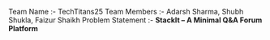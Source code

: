 Team Name :- TechTitans25
Team Members :- Adarsh Sharma, Shubh Shukla, Faizur Shaikh
Problem Statement :- **StackIt – A Minimal Q&A Forum Platform**
